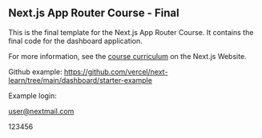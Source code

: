 ## Next.js App Router Course - Final

This is the final template for the Next.js App Router Course. It contains the final code for the dashboard application.

For more information, see the [course curriculum](https://nextjs.org/learn) on the Next.js Website.

Github example: https://github.com/vercel/next-learn/tree/main/dashboard/starter-example

Example login:

user@nextmail.com

123456

